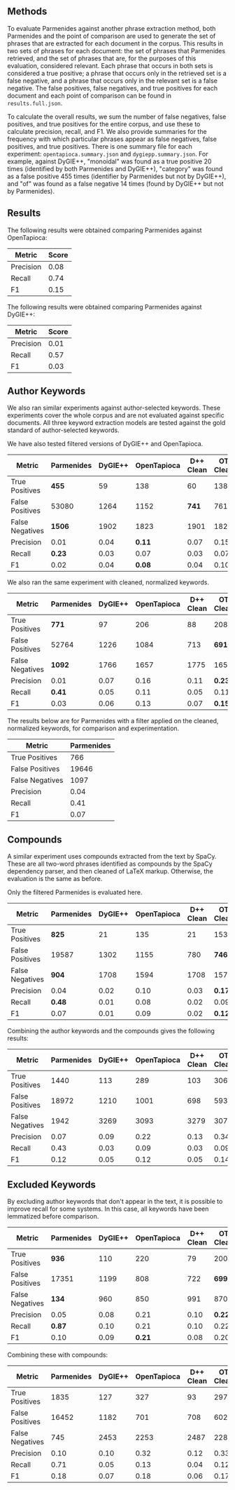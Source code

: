 Methods
-------

To evaluate Parmenides against another phrase extraction method, both
Parmenides and the point of comparison are used to generate the set of phrases
that are extracted for each document in the corpus. This results in two sets of
phrases for each document: the set of phrases that Parmenides retrieved, and
the set of phrases that are, for the purposes of this evaluation, considered
relevant. Each phrase that occurs in both sets is considered a true positive; a
phrase that occurs only in the retrieved set is a false negative, and a phrase
that occurs only in the relevant set is a false negative. The false positives,
false negatives, and true positives for each document and each point of
comparison can be found in `results.full.json`. 

To calculate the overall results, we sum the number of false negatives, false
positives, and true positives for the entire corpus, and use these to calculate
precision, recall, and F1. We also provide summaries for the frequency with
which particular phrases appear as false negatives, false positives, and true
positives. There is one summary file for each experiment:
`opentapioca.summary.json` and `dygiepp.summary.json`. For example, against
DyGIE++, "monoidal" was found as a true positive 20 times (identified by both
Parmenides and DyGIE++), "category" was found as a false positive 455 times
(identifier by Parmenides but not by DyGIE++), and "of" was found as a false
negative 14 times (found by DyGIE++ but not by Parmenides). 

Results
-------

The following results were obtained comparing Parmenides against OpenTapioca:

| Metric    | Score |
|-----------|-------|
| Precision | 0.08  |
| Recall    | 0.74  |
| F1        | 0.15  |

The following results were obtained comparing Parmenides against DyGIE++:

| Metric    | Score |
|-----------|-------|
| Precision | 0.01  |
| Recall    | 0.57  |
| F1        | 0.03  |

Author Keywords
---------------

We also ran similar experiments against author-selected keywords. These
experiments cover the whole corpus and are not evaluated against specific
documents. All three keyword extraction models are tested against the gold
standard of author-selected keywords.

We have also tested filtered versions of DyGIE++ and OpenTapioca.

| Metric          | Parmenides | DyGIE++ | OpenTapioca | D++ Clean | OT Clean |
|-----------------|------------|---------|-------------|-----------|----------|
| True Positives  | **455**    | 59      | 138         | 60        | 138      |
| False Positives | 53080      | 1264    | 1152        | **741**   | 761      |
| False Negatives | **1506**   | 1902    | 1823        | 1901      | 1823     |
| Precision       | 0.01       | 0.04    | **0.11**    | 0.07      | 0.15     |
| Recall          | **0.23**   | 0.03    | 0.07        | 0.03      | 0.07     |
| F1              | 0.02       | 0.04    | **0.08**    | 0.04      | 0.10     |

We also ran the same experiment with cleaned, normalized keywords.

| Metric          | Parmenides | DyGIE++ | OpenTapioca | D++ Clean | OT Clean |
|-----------------|------------|---------|-------------|-----------|----------|
| True Positives  | **771**    | 97      | 206         | 88        | 208      |
| False Positives | 52764      | 1226    | 1084        | 713       | **691**  |
| False Negatives | **1092**   | 1766    | 1657        | 1775      | 1655     |
| Precision       | 0.01       | 0.07    | 0.16        | 0.11      | **0.23** |
| Recall          | **0.41**   | 0.05    | 0.11        | 0.05      | 0.11     |
| F1              | 0.03       | 0.06    | 0.13        | 0.07      | **0.15** |

The results below are for Parmenides with a filter applied on the cleaned,
normalized keywords, for comparison and experimentation.

| Metric          | Parmenides |
|-----------------|------------|
| True Positives  | 766        |
| False Positives | 19646      |
| False Negatives | 1097       |
| Precision       | 0.04       |
| Recall          | 0.41       |
| F1              | 0.07       |

Compounds
---------

A similar experiment uses compounds extracted from the text by SpaCy. These are
all two-word phrases identified as compounds by the SpaCy dependency parser,
and then cleaned of LaTeX markup. Otherwise, the evaluation is the same as
before.

Only the filtered Parmenides is evaluated here.

| Metric          | Parmenides | DyGIE++ | OpenTapioca | D++ Clean | OT Clean |
|-----------------|------------|---------|-------------|-----------|----------|
| True Positives  | **825**    | 21      | 135         | 21        | 153      |
| False Positives | 19587      | 1302    | 1155        | 780       | **746**  |
| False Negatives | **904**    | 1708    | 1594        | 1708      | 1576     |
| Precision       | 0.04       | 0.02    | 0.10        | 0.03      | **0.17** |
| Recall          | **0.48**   | 0.01    | 0.08        | 0.02      | 0.09     |
| F1              | 0.07       | 0.01    | 0.09        | 0.02      | **0.12** |

Combining the author keywords and the compounds gives the following results:

| Metric          | Parmenides | DyGIE++ | OpenTapioca | D++ Clean | OT Clean |
|-----------------|------------|---------|-------------|-----------|----------|
| True Positives  | 1440       | 113     | 289         | 103       | 306      |
| False Positives | 18972      | 1210    | 1001        | 698       | 593      |
| False Negatives | 1942       | 3269    | 3093        | 3279      | 3076     |
| Precision       | 0.07       | 0.09    | 0.22        | 0.13      | 0.34     |
| Recall          | 0.43       | 0.03    | 0.09        | 0.03      | 0.09     |
| F1              | 0.12       | 0.05    | 0.12        | 0.05      | 0.14     |

Excluded Keywords
-----------------

By excluding author keywords that don't appear in the text, it is possible to
improve recall for some systems. In this case, all keywords have been
lemmatized before comparison.

| Metric          | Parmenides | DyGIE++ | OpenTapioca | D++ Clean | OT Clean |
|-----------------|------------|---------|-------------|-----------|----------|
| True Positives  | **936**    | 110     | 220         | 79        | 200      |
| False Positives | 17351      | 1199    | 808         | 722       | **699**  |
| False Negatives | **134**    | 960     | 850         | 991       | 870      |
| Precision       | 0.05       | 0.08    | 0.21        | 0.10      | **0.22** |
| Recall          | **0.87**   | 0.10    | 0.21        | 0.10      | 0.22     |
| F1              | 0.10       | 0.09    | **0.21**    | 0.08      | 0.20     |

Combining these with compounds:

| Metric          | Parmenides | DyGIE++ | OpenTapioca | D++ Clean | OT Clean |
|-----------------|------------|---------|-------------|-----------|----------|
| True Positives  | 1835       | 127     | 327         | 93        | 297      |
| False Positives | 16452      | 1182    | 701         | 708       | 602      |
| False Negatives | 745        | 2453    | 2253        | 2487      | 2283     |
| Precision       | 0.10       | 0.10    | 0.32        | 0.12      | 0.33     |
| Recall          | 0.71       | 0.05    | 0.13        | 0.04      | 0.12     |
| F1              | 0.18       | 0.07    | 0.18        | 0.06      | 0.17     |
